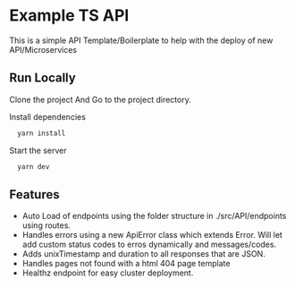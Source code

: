 <!-- @format -->

# Example TS API

This is a simple API Template/Boilerplate to help with the deploy of new
API/Microservices

## Run Locally

Clone the project And Go to the project directory.

Install dependencies

```bash
  yarn install
```

Start the server

```bash
  yarn dev
```

## Features

- Auto Load of endpoints using the folder structure in ./src/API/endpoints
    using routes.
- Handles errors using a new ApiError class which extends Error. Will let add
    custom status codes to erros dynamically and messages/codes.
- Adds unixTimestamp and duration to all responses that are JSON.
- Handles pages not found with a html 404 page template
- Healthz endpoint for easy cluster deployment.
